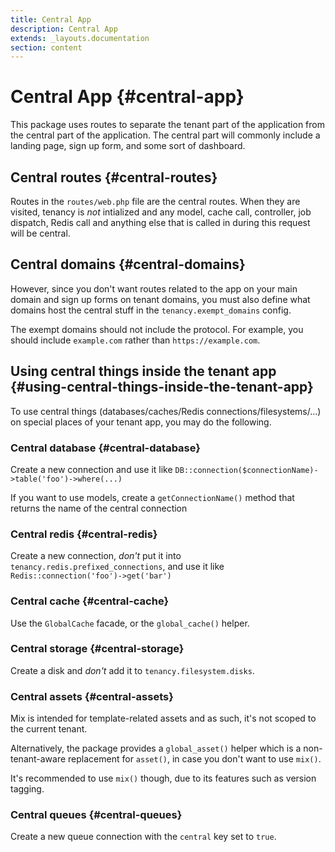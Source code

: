 ```yaml
---
title: Central App
description: Central App
extends: _layouts.documentation
section: content
---
```


# Central App {#central-app}

This package uses routes to separate the tenant part of the application from the central part of the application. The central part will commonly include a landing page, sign up form, and some sort of dashboard.

## Central routes {#central-routes}

Routes in the `routes/web.php` file are the central routes. When they are visited, tenancy is *not* intialized and any model, cache call, controller, job dispatch, Redis call and anything else that is called in during this request will be central.

## Central domains {#central-domains}

However, since you don't want routes related to the app on your main domain and sign up forms on tenant domains, you must also define what domains host the central stuff in the `tenancy.exempt_domains` config.

The exempt domains should not include the protocol. For example, you should include `example.com` rather than `https://example.com`.

## Using central things inside the tenant app {#using-central-things-inside-the-tenant-app}

To use central things (databases/caches/Redis connections/filesystems/...) on special places of your tenant app, you may do the following.

### Central database {#central-database}

Create a new connection and use it like `DB::connection($connectionName)->table('foo')->where(...)`

If you want to use models, create a `getConnectionName()` method that returns the name of the central connection

### Central redis {#central-redis}

Create a new connection, *don't* put it into `tenancy.redis.prefixed_connections`, and use it like `Redis::connection('foo')->get('bar')`

### Central cache {#central-cache}

Use the `GlobalCache` facade, or the `global_cache()` helper.

### Central storage {#central-storage}

Create a disk and *don't* add it to `tenancy.filesystem.disks`.

### Central assets {#central-assets}

Mix is intended for template-related assets and as such, it's not scoped to the current tenant.

Alternatively, the package provides a `global_asset()` helper which is a non-tenant-aware replacement for `asset()`, in case you don't want to use `mix()`.

It's recommended to use `mix()` though, due to its features such as version tagging.

### Central queues {#central-queues}

Create a new queue connection with the `central` key set to `true`.
